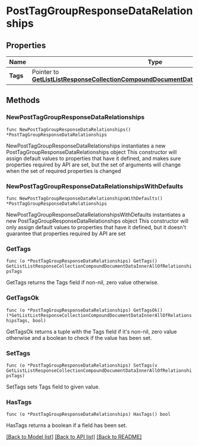 # PostTagGroupResponseDataRelationships

## Properties

Name | Type | Description | Notes
------------ | ------------- | ------------- | -------------
**Tags** | Pointer to [**GetListListResponseCollectionCompoundDocumentDataInnerAllOfRelationshipsTags**](GetListListResponseCollectionCompoundDocumentDataInnerAllOfRelationshipsTags.md) |  | [optional] 

## Methods

### NewPostTagGroupResponseDataRelationships

`func NewPostTagGroupResponseDataRelationships() *PostTagGroupResponseDataRelationships`

NewPostTagGroupResponseDataRelationships instantiates a new PostTagGroupResponseDataRelationships object
This constructor will assign default values to properties that have it defined,
and makes sure properties required by API are set, but the set of arguments
will change when the set of required properties is changed

### NewPostTagGroupResponseDataRelationshipsWithDefaults

`func NewPostTagGroupResponseDataRelationshipsWithDefaults() *PostTagGroupResponseDataRelationships`

NewPostTagGroupResponseDataRelationshipsWithDefaults instantiates a new PostTagGroupResponseDataRelationships object
This constructor will only assign default values to properties that have it defined,
but it doesn't guarantee that properties required by API are set

### GetTags

`func (o *PostTagGroupResponseDataRelationships) GetTags() GetListListResponseCollectionCompoundDocumentDataInnerAllOfRelationshipsTags`

GetTags returns the Tags field if non-nil, zero value otherwise.

### GetTagsOk

`func (o *PostTagGroupResponseDataRelationships) GetTagsOk() (*GetListListResponseCollectionCompoundDocumentDataInnerAllOfRelationshipsTags, bool)`

GetTagsOk returns a tuple with the Tags field if it's non-nil, zero value otherwise
and a boolean to check if the value has been set.

### SetTags

`func (o *PostTagGroupResponseDataRelationships) SetTags(v GetListListResponseCollectionCompoundDocumentDataInnerAllOfRelationshipsTags)`

SetTags sets Tags field to given value.

### HasTags

`func (o *PostTagGroupResponseDataRelationships) HasTags() bool`

HasTags returns a boolean if a field has been set.


[[Back to Model list]](../README.md#documentation-for-models) [[Back to API list]](../README.md#documentation-for-api-endpoints) [[Back to README]](../README.md)


